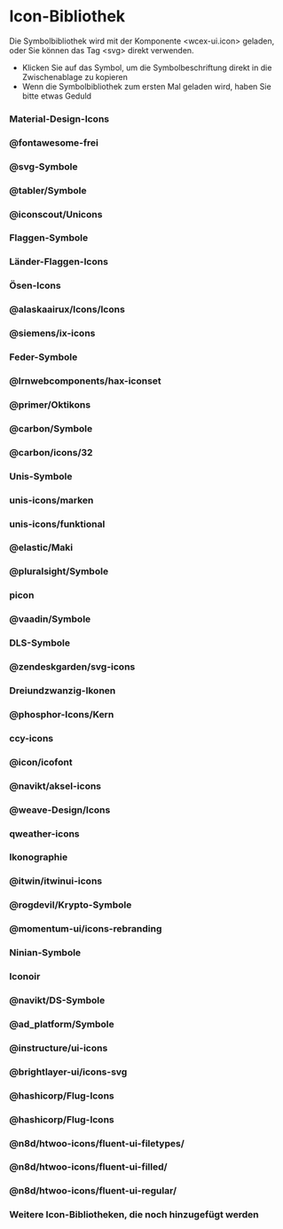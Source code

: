 <!--DESC: {icon:{name:"explore",pkg:"mdi",type:"filled"},id:1} -->

# Icon-Bibliothek
Die Symbolbibliothek wird mit der Komponente \<wcex-ui.icon\> geladen, oder Sie können das Tag \<svg\> direkt verwenden.
- Klicken Sie auf das Symbol, um die Symbolbeschriftung direkt in die Zwischenablage zu kopieren
- Wenn die Symbolbibliothek zum ersten Mal geladen wird, haben Sie bitte etwas Geduld



<div style="position: sticky;top: 0;"><wcex-doc.com-icon_search ></wcex-doc.com-icon_search></div>

### Material-Design-Icons
<div><wcex-doc.com-icons pkg="@material-design-icons/svg" ></wcex-doc.com-icons></div>

### @fontawesome-frei
<div><wcex-doc.com-icons pkg="@fortawesome/fontawesome-free/svgs" ></wcex-doc.com-icons></div>

### @svg-Symbole
<div><wcex-doc.com-icons pkg="@svg-icons" npm-scope="1" ></wcex-doc.com-icons></div>

### @tabler/Symbole
<div><wcex-doc.com-icons pkg="@tabler/icons/categories" ></wcex-doc.com-icons></div>


### @iconscout/Unicons
<div><wcex-doc.com-icons pkg="@iconscout/unicons/svg" ></wcex-doc.com-icons></div>

### Flaggen-Symbole
<div><wcex-doc.com-icons pkg="flag-icons/flags" ></wcex-doc.com-icons></div>

### Länder-Flaggen-Icons
<div><wcex-doc.com-icons pkg="Länderflaggen-Symbole/Flaggen" ></wcex-doc.com-icons></div>

### Ösen-Icons
<div><wcex-doc.com-icons pkg="tülle-symbole" ></wcex-doc.com-icons></div>

### @alaskaairux/Icons/Icons
<div><wcex-doc.com-icons pkg="@alaskaairux/icons/dist/icons" ></wcex-doc.com-icons></div>

### @siemens/ix-icons
<div><wcex-doc.com-icons pkg="@siemens/ix-icons/dist" ></wcex-doc.com-icons></div>

### Feder-Symbole
<div><wcex-doc.com-icons pkg="feather-icons/dist" ></wcex-doc.com-icons></div>

### @lrnwebcomponents/hax-iconset
<div><wcex-doc.com-icons pkg="@lrnwebcomponents/hax-iconset/lib/svgs" ></wcex-doc.com-icons></div>

### @primer/Oktikons
<div><wcex-doc.com-icons pkg="@primer/octicons/build" ></wcex-doc.com-icons></div>

### @carbon/Symbole
<div><wcex-doc.com-icons pkg="@carbon/icons/svg" ></wcex-doc.com-icons></div>

### @carbon/icons/32
<div><wcex-doc.com-icons pkg="@carbon/icons/svg/32" ></wcex-doc.com-icons></div>

### Unis-Symbole
<div><wcex-doc.com-icons pkg="unis-icons/lib" ></wcex-doc.com-icons></div>

### unis-icons/marken
<div><wcex-doc.com-icons pkg="unis-icons/lib/brands" ></wcex-doc.com-icons></div>

### unis-icons/funktional 
<div><wcex-doc.com-icons pkg="unis-icons/lib/functional" ></wcex-doc.com-icons></div>

### @elastic/Maki
<div><wcex-doc.com-icons pkg="@elastic/maki" ></wcex-doc.com-icons></div>

### @pluralsight/Symbole
<div><wcex-doc.com-icons pkg="@pluralsight/icons/npm/svg" ></wcex-doc.com-icons></div>

### picon
<div><wcex-doc.com-icons pkg="picon" ></wcex-doc.com-icons></div>

### @vaadin/Symbole
<div><wcex-doc.com-icons pkg="@vaadin/icons/assets" ></wcex-doc.com-icons></div>

### DLS-Symbole
<div><wcex-doc.com-icons pkg="dls-icons" ></wcex-doc.com-icons></div>

### @zendeskgarden/svg-icons
<div><wcex-doc.com-icons pkg="@zendeskgarden/svg-icons/src" ></wcex-doc.com-icons></div>

### Dreiundzwanzig-Ikonen
<div><wcex-doc.com-icons pkg="dreiundzwanzig-icons" ></wcex-doc.com-icons></div>

### @phosphor-Icons/Kern
<div><wcex-doc.com-icons pkg="@phosphor-icons/core/assets" ></wcex-doc.com-icons></div>

### ccy-icons
<div><wcex-doc.com-icons pkg="ccy-icons" ></wcex-doc.com-icons></div>

### @icon/icofont
<div><wcex-doc.com-icons pkg="@icon/icofont" ></wcex-doc.com-icons></div>

### @navikt/aksel-icons
<div><wcex-doc.com-icons pkg="@navikt/aksel-icons/dist" ></wcex-doc.com-icons></div>

### @weave-Design/Icons
<div><wcex-doc.com-icons pkg="@weave-design/icons/build/svg" ></wcex-doc.com-icons></div>

### qweather-icons
<div><wcex-doc.com-icons pkg="qweather-icons" ></wcex-doc.com-icons></div>

### Ikonographie
<div><wcex-doc.com-icons pkg="ikonograph/dist" ></wcex-doc.com-icons></div>

### @itwin/itwinui-icons
<div><wcex-doc.com-icons pkg="@itwin/itwinui-icons" ></wcex-doc.com-icons></div>

### @rogdevil/Krypto-Symbole
<div><wcex-doc.com-icons pkg="@rogdevil/crypto-icons/lib" ></wcex-doc.com-icons></div>

### @momentum-ui/icons-rebranding
<div><wcex-doc.com-icons pkg="@momentum-ui/icons-rebrand" ></wcex-doc.com-icons></div>

### Ninian-Symbole
<div><wcex-doc.com-icons pkg="ninian-icons/src" ></wcex-doc.com-icons></div>

### Iconoir
<div><wcex-doc.com-icons pkg="iconoir" ></wcex-doc.com-icons></div>

### @navikt/DS-Symbole
<div><wcex-doc.com-icons pkg="@navikt/ds-icons" ></wcex-doc.com-icons></div>

### @ad_platform/Symbole
<div><wcex-doc.com-icons pkg="@ad_platform/icons/dist" ></wcex-doc.com-icons></div>

### @instructure/ui-icons
<div><wcex-doc.com-icons pkg="@instructure/ui-icons/svg" ></wcex-doc.com-icons></div>

### @brightlayer-ui/icons-svg
<div><wcex-doc.com-icons pkg="@brightlayer-ui/icons-svg/." ></wcex-doc.com-icons></div>

### @hashicorp/Flug-Icons
<div><wcex-doc.com-icons pkg="@hashicorp/flight-icons" ></wcex-doc.com-icons></div>


### @hashicorp/Flug-Icons
<div><wcex-doc.com-icons pkg="@hashicorp/flight-icons" ></wcex-doc.com-icons></div>


### @n8d/htwoo-icons/fluent-ui-filetypes/
<div><wcex-doc.com-icons pkg="@n8d/htwoo-icons/fluent-ui-filetypes" ></wcex-doc.com-icons></div>


### @n8d/htwoo-icons/fluent-ui-filled/
<div><wcex-doc.com-icons pkg="@n8d/htwoo-icons/fluent-ui-filled" ></wcex-doc.com-icons></div>


### @n8d/htwoo-icons/fluent-ui-regular/
<div><wcex-doc.com-icons pkg="@n8d/htwoo-icons/fluent-ui-regular" ></wcex-doc.com-icons></div>

### Weitere Icon-Bibliotheken, die noch hinzugefügt werden

